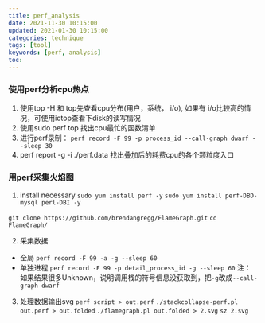 ```yaml
---
title: perf_analysis
date: 2021-11-30 10:15:00
updated: 2021-01-30 10:15:00
categories: technique
tags: [tool]
keywords: [perf, analysis]
toc:
---
```


### 使用perf分析cpu热点
1. 使用top -H 和 top先查看cpu分布(用户，系统， i/o), 如果有 i/o比较高的情况，可使用iotop查看下disk的读写情况
2. 使用sudo perf top 找出cpu最忙的函数清单
3. 进行perf录制：
   `perf record -F 99 -p process_id --call-graph dwarf --sleep 30`
4. perf report -g -i ./perf.data
    找出叠加后的耗费cpu的各个颗粒度入口

### 用perf采集火焰图
1. install necessary
`sudo yum install perf -y`
`sudo yum install perf-DBD-mysql perl-DBI -y`

`git clone https://github.com/brendangregg/FlameGraph.git`
`cd FlameGraph/`

2. 采集数据
- 全局
`perf record -F 99 -a -g --sleep 60`
- 单独进程
`perf record -F 99 -p detail_process_id -g --sleep 60`
  注： 如果结果很多Unknown，说明调用栈的符号信息没获取到，把`-g`改成`--call-graph dwarf`

3. 处理数据输出svg
`perf script > out.perf`
`./stackcollapse-perf.pl out.perf > out.folded`
`./flamegraph.pl out.folded > 2.svg`
`sz 2.svg`
